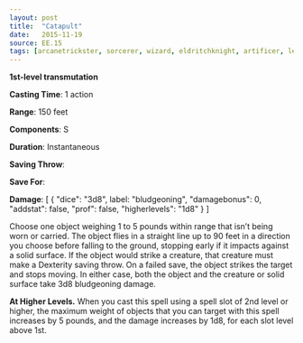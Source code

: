```yaml
---
layout: post
title:  "Catapult"
date:   2015-11-19
source: EE.15
tags: [arcanetrickster, sorcerer, wizard, eldritchknight, artificer, level1, transmutation]
---
```


**1st-level transmutation**

**Casting Time**: 1 action

**Range**: 150 feet

**Components**: S

**Duration**: Instantaneous

**Saving Throw**:

**Save For**:

**Damage**: [ { "dice": "3d8", label: "bludgeoning", "damagebonus": 0, "addstat": false, "prof": false, "higherlevels": "1d8" } ]

Choose one object weighing 1 to 5 pounds within range that isn’t being worn or carried. The object flies in a straight line up to 90 feet in a direction you choose before falling to the ground, stopping early if it impacts against a solid surface. If the object would strike a creature, that creature must make a Dexterity saving throw. On a failed save, the object strikes the target and stops moving. In either case, both the object and the creature or solid surface take 3d8 bludgeoning damage.

**At Higher Levels.** When you cast this spell using a spell slot of 2nd level or higher, the maximum weight of objects that you can target with this spell increases by 5 pounds, and the damage increases by 1d8, for each slot level above 1st.
